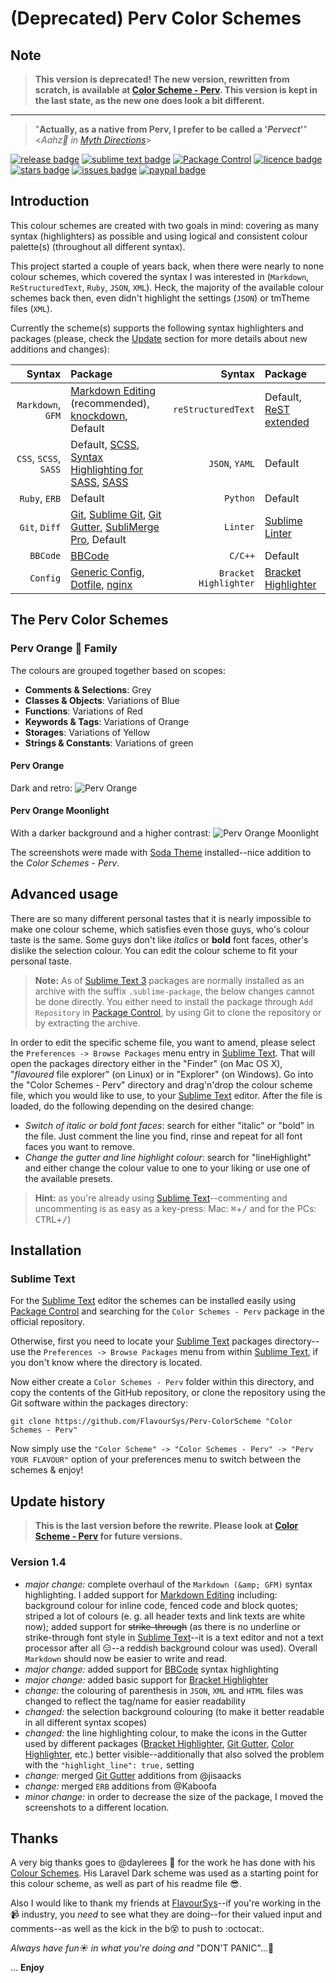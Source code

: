 # (Deprecated) Perv Color Schemes #

## Note ##

> **This version is deprecated! The new version, rewritten from scratch, is available at [Color Scheme - Perv](https://github.com/micck/perv-colorscheme). This version is kept in the last state, as the new one does look a bit different.**

-----------------

> "**Actually, as a native from Perv, I prefer to be called a '_Pervect_'**" <_Aahz:japanese_ogre: in [Myth Directions][01]_>

[![release badge]][release] [![sublime text badge]][sublime-text] [![Package Control](https://packagecontrol.herokuapp.com/downloads/Perv%20-%20Color%20Scheme.svg?color=50C32E)](https://packagecontrol.io/packages/Perv%20-%20Color%20Scheme) [![licence badge]][licence] [![stars badge]][repo] [![issues badge]][issues] [![paypal badge]][paypal]

## Introduction ##

This colour schemes are created with two goals in mind: covering as many syntax (highlighters) as possible and using logical and consistent colour palette(s) (throughout all different syntax).

This project started a couple of years back, when there were nearly to none colour schemes, which covered the syntax I was interested in (`Markdown`, `ReStructuredText`, `Ruby`, `JSON`, `XML`).  Heck, the majority of the available colour schemes back then, even didn't highlight the settings (`JSON`) or tmTheme files (`XML`).

Currently the scheme(s) supports the following syntax highlighters and packages (please, check the [Update](#update-history) section for more details about new additions and changes):

|         Syntax        |                                    Package                                    |         Syntax        |           Package            |
| --------------------: | :---------------------------------------------------------------------------- | --------------------: | :--------------------------- |
|     `Markdown`, `GFM` | [Markdown Editing][12] (recommended), [knockdown][11], Default                |    `reStructuredText` | Default, [ReST extended][13] |
| `CSS`, `SCSS`, `SASS` | Default, [SCSS][15], [Syntax Highlighting for SASS][16], [SASS][17]           |        `JSON`, `YAML` | Default                      |
|         `Ruby`, `ERB` | Default                                                                       |              `Python` | Default                      |
|         `Git`, `Diff` | [Git][20], [Sublime Git][21], [Git Gutter][22], [SubliMerge Pro][23], Default |              `Linter` | [Sublime Linter][24]         |
|              `BBCode` | [BBCode][30]                                                                  |               `C/C++` | Default                      |
|              `Config` | [Generic Config][26], [Dotfile][27], [nginx][28]                              | `Bracket Highlighter` | [Bracket Highlighter][29]    |

## The Perv Color Schemes ##

### Perv Orange :tangerine: Family ###

The colours are grouped together based on scopes:

- **Comments & Selections**: Grey
- **Classes & Objects**: Variations of Blue
- **Functions**: Variations of Red
- **Keywords & Tags**: Variations of Orange
- **Storages**: Variations of Yellow
- **Strings & Constants**: Variations of green

#### Perv Orange ####

Dark and retro:
![Perv Orange][img1]

#### Perv Orange Moonlight ####

With a darker background and a higher contrast:
![Perv Orange Moonlight][img2]

The screenshots were made with [Soda Theme][50] installed--nice addition to the _Color Schemes - Perv_.

## Advanced usage ##

There are so many different personal tastes that it is nearly impossible to make one colour scheme, which satisfies even those guys, who's colour taste is the same.  Some guys don't like _italics_ or **bold** font faces, other's dislike the selection colour.  You can edit the colour scheme to fit your personal taste.

> **Note:** As of [Sublime Text 3][52] packages are normally installed as an archive with the suffix `.sublime-package`, the below changes cannot be done directly.  You either need to install the package through `Add Repository` in [Package Control][53], by using Git to clone the repository or by extracting the archive.

In order to edit the specific scheme file, you want to amend, please select the `Preferences -> Browse Packages` menu entry in [Sublime Text][51].  That will open the packages directory either in the "Finder" (on Mac OS X), "_flavoured_ file explorer" (on Linux) or in "Explorer" (on Windows).  Go into the "Color Schemes - Perv" directory and drag'n'drop the colour scheme file, which you would like to use, to your [Sublime Text][51] editor.  After the file is loaded, do the following depending on the desired change:

- *Switch of italic or bold font faces*: search for either "italic" or "bold" in the file.  Just comment the line you find, rinse and repeat for all font faces you want to remove.
- *Change the gutter and line highlight colour*: search for "lineHighlight" and either change the colour value to one to your liking or use one of the available presets.

> **Hint:** as you're already using [Sublime Text][51]--commenting and uncommenting is as easy as a key-press: Mac: <kbd>&#x2318;</kbd>+<kbd>/</kbd> and for the PCs: <kbd>CTRL</kbd>+<kbd>/</kbd>)

## Installation ##

### Sublime Text ###

For the [Sublime Text][51] editor the schemes can be installed easily using [Package Control][53] and searching for the `Color Schemes - Perv` package in the official repository.

Otherwise, first you need to locate your [Sublime Text][51] packages directory--use the `Preferences -> Browse Packages` menu from within [Sublime Text][51], if you don't know where the directory is located.

Now either create a `Color Schemes - Perv` folder within this directory, and copy the contents of the GitHub repository, or clone the repository using the Git software within the packages directory:

    git clone https://github.com/FlavourSys/Perv-ColorScheme "Color Schemes - Perv"

Now simply use the `"Color Scheme" -> "Color Schemes - Perv" -> "Perv YOUR FLAVOUR"` option of your preferences menu to switch between the schemes & enjoy!

## Update history ##

> **This is the last version before the rewrite. Please look at [Color Scheme - Perv](https://github.com/micck/perv-colorscheme) for future versions.**

### Version 1.4 ###

- _major change:_ complete overhaul of the `Markdown (&amp; GFM)` syntax highlighting.  I added support for [Markdown Editing][12] including: background colour for inline code, fenced code and block quotes; striped a lot of colours (e. g. all header texts and link texts are white now); added support for ~~strike-through~~ (as there is no underline or strike-through font style in [Sublime Text][51]--it is a text editor and not a text processor after all :expressionless:--a reddish background colour was used).  Overall `Markdown` should now be easier to write and read.
- _major change:_ added support for [BBCode][30] syntax highlighting
- _major change:_ added basic support for [Bracket Highlighter][29]
- _change:_ the colouring of parenthesis in  `JSON`, `XML` and `HTML` files was changed to reflect the tag/name for easier readability
- _changed:_ the selection background colouring (to make it better readable in all different syntax scopes)
- _changed:_ the line highlighting colour, to make the icons in the Gutter used by different packages ([Bracket Highlighter][29], [Git Gutter][22], [Color Highlighter][32], etc.) better visible--additionally that also solved the problem with the `"highlight_line": true,` setting
- _change:_ merged [Git Gutter][22] additions from @jisaacks
- _change:_ merged `ERB` additions from @Kaboofa
- _minor change:_ in order to decrease the size of the package, I moved the screenshots to a different location.

## Thanks ##

A very big thanks goes to @daylerees :bow: for the work he has done with his [Colour Schemes][91].  His Laravel Dark scheme was used as a starting point for this colour scheme, as well as part of his readme file :sunglasses:.

Also I would like to thank my friends at [FlavourSys][92]--if you're working in the :video_camera: industry, you _need_ to see what they are doing--for their valued input and comments--as well as the kick in the b:dizzy_face: to push to :octocat:.

*Always have fun:sunny: in what you're doing and* "DON'T PANIC"...:rocket:

… **Enjoy**

<!-- reference section -->

[01]: https://en.wikipedia.org/wiki/Myth_Directions
[release]: https://github.com/FlavourSys/Perv-ColorScheme/releases
[sublime-text]: http://www.sublimetext.com/
[licence]: <LICENSE.txt>
[repo]: https://github.com/FlavourSys/Perv-ColorScheme
[issues]: https://github.com/FlavourSys/Perv-ColorScheme/issues
[paypal]: https://www.paypal.com/cgi-bin/webscr?cmd=_s-xclick&hosted_button_id=P3BWGA5FT2SY6

[release badge]: https://img.shields.io/github/release/FlavourSys/perv-colorscheme.svg
[sublime text badge]: https://img.shields.io/badge/Sublime%20Text-v2%2C%20v3-green.svg
[licence badge]: https://img.shields.io/badge/license-MIT-blue.svg
[stars badge]: https://img.shields.io/github/stars/FlavourSys/Perv-ColorScheme.svg
[issues badge]: https://img.shields.io/github/issues/FlavourSys/Perv-ColorScheme.svg
[paypal badge]: https://img.shields.io/badge/paypal-donate-ff69b4.svg

[11]: https://packagecontrol.io/packages/knockdown
[12]: https://packagecontrol.io/packages/MarkdownEditing
[13]: https://github.com/jhaubrich/Jesse-s-Sublime-Mods "abandoned"
[15]: https://packagecontrol.io/packages/SCSS
[16]: https://packagecontrol.io/packages/Syntax%20Highlighting%20for%20Sass
[17]: https://packagecontrol.io/packages/Sass
[20]: https://packagecontrol.io/packages/Git
[21]: https://www.sublimegit.net/
[22]: https://packagecontrol.io/packages/GitGutter
[23]: http://www.sublimerge.com/
[24]: http://www.sublimelinter.com/
[26]: https://packagecontrol.io/packages/Generic%20Config
[27]: https://packagecontrol.io/packages/Dotfiles%20Syntax%20Highlighting
[28]: https://packagecontrol.io/packages/nginx
[29]: https://packagecontrol.io/packages/BracketHighlighter
[30]: https://packagecontrol.io/packages/BBCode%20Syntax
[31]: https://packagecontrol.io/packages/TWiki
[32]: https://packagecontrol.io/packages/Color%20Highlighter
[img1]: https://raw.githubusercontent.com/micck/miccks-packages/master/screenshots/perv/perv-orange.png
[img2]: https://raw.githubusercontent.com/micck/miccks-packages/master/screenshots/perv/perv-orange-moonlight.png
[50]: http://buymeasoda.github.io/soda-theme/
[51]: http://www.sublimetext.com/
[52]: http://www.sublimetext.com/3
[53]: https://packagecontrol.io/installation
[91]: https://github.com/daylerees/colour-schemes
[92]: http://www.flavoursys.com
